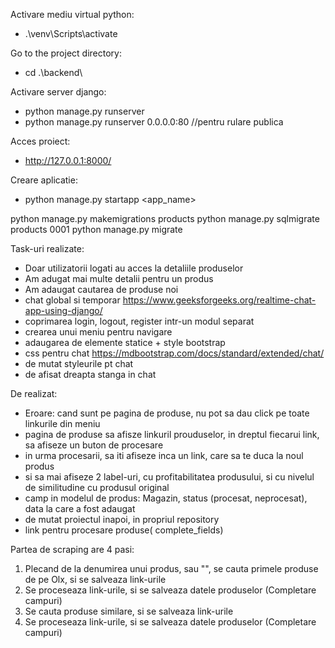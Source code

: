 Activare mediu virtual python:
 - .\venv\Scripts\activate

Go to the project directory:
 - cd .\backend\

Activare server django:
 - python manage.py runserver
 - python manage.py runserver 0.0.0.0:80    //pentru rulare publica

Acces proiect:
 -  http://127.0.0.1:8000/


Creare aplicatie:
 - python manage.py startapp <app_name>

 python manage.py makemigrations products
 python manage.py sqlmigrate products 0001
 python manage.py migrate

Task-uri realizate:
 - Doar utilizatorii logati au acces la detaliile produselor
 - Am adugat mai multe detalii pentru un produs
 - Am adaugat cautarea de produse noi
 - chat global si temporar https://www.geeksforgeeks.org/realtime-chat-app-using-django/
 - coprimarea login, logout, register intr-un modul separat
 - crearea unui meniu pentru navigare
 - adaugarea de elemente statice + style bootstrap
 - css pentru chat https://mdbootstrap.com/docs/standard/extended/chat/
 - de mutat styleurile pt chat
 - de afisat dreapta stanga in chat

De realizat:
 - Eroare: cand sunt pe pagina de produse, nu pot sa dau click pe toate linkurile din meniu 
 - pagina de produse sa afisze linkuril prouduselor, in dreptul fiecarui link, sa afiseze un buton de procesare
 - in urma procesarii, sa iti afiseze inca un link, care sa te duca la noul produs
 - si sa mai afiseze 2 label-uri, cu profitabilitatea produsului, si cu nivelul de similitudine cu produsul original
 - camp in modelul de produs: Magazin, status (procesat, neprocesat), data la care a fost adaugat
 - de mutat proiectul inapoi, in propriul repository
 - link pentru procesare produse(  complete_fields)



Partea de scraping are 4 pasi:
1. Plecand de la denumirea unui produs, sau "", se cauta primele produse de pe Olx, si se salveaza link-urile
2. Se proceseaza link-urile, si se salveaza datele produselor (Completare campuri)
3. Se cauta produse similare, si se salveaza link-urile
4. Se proceseaza link-urile, si se salveaza datele produselor (Completare campuri)
